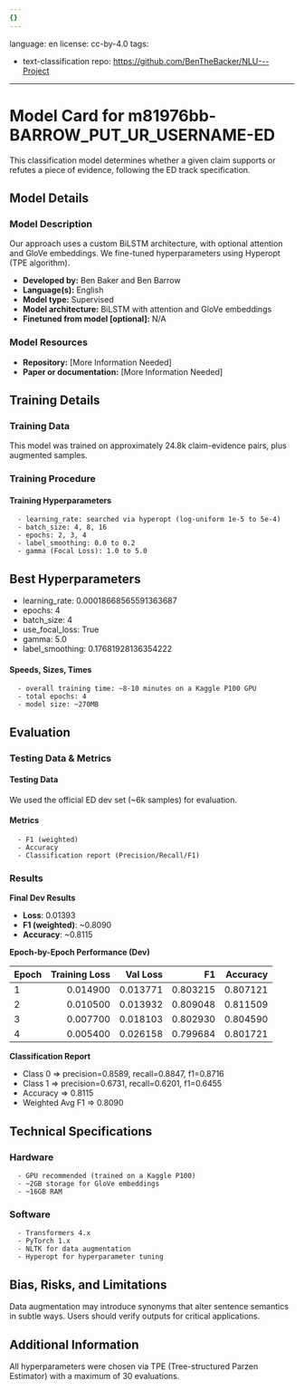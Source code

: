 ```yaml
---
{}
---
```

language: en
license: cc-by-4.0
tags:
- text-classification
repo: https://github.com/BenTheBacker/NLU---Project

---

# Model Card for m81976bb-BARROW_PUT_UR_USERNAME-ED

<!-- Provide a quick summary of what the model is/does. -->

This classification model determines whether a given claim 
      supports or refutes a piece of evidence, following the ED track specification.


## Model Details

### Model Description

<!-- Provide a longer summary of what this model is. -->

Our approach uses a custom BiLSTM architecture, with optional attention 
      and GloVe embeddings. We fine-tuned hyperparameters using Hyperopt 
      (TPE algorithm).

- **Developed by:** Ben Baker and Ben Barrow
- **Language(s):** English
- **Model type:** Supervised
- **Model architecture:** BiLSTM with attention and GloVe embeddings
- **Finetuned from model [optional]:** N/A

### Model Resources

<!-- Provide links where applicable. -->

- **Repository:** [More Information Needed]
- **Paper or documentation:** [More Information Needed]

## Training Details

### Training Data

<!-- This is a short stub of information on the training data that was used, and documentation related to data pre-processing or additional filtering (if applicable). -->

This model was trained on approximately 24.8k claim-evidence pairs, plus augmented samples.

### Training Procedure

<!-- This relates heavily to the Technical Specifications. Content here should link to that section when it is relevant to the training procedure. -->

#### Training Hyperparameters

<!-- This is a summary of the values of hyperparameters used in training the model. -->

 
      - learning_rate: searched via hyperopt (log-uniform 1e-5 to 5e-4)
      - batch_size: 4, 8, 16
      - epochs: 2, 3, 4
      - label_smoothing: 0.0 to 0.2
      - gamma (Focal Loss): 1.0 to 5.0
    

## Best Hyperparameters

- learning_rate: 0.00018668565591363687
- epochs: 4
- batch_size: 4
- use_focal_loss: True
- gamma: 5.0
- label_smoothing: 0.17681928136354222



#### Speeds, Sizes, Times

<!-- This section provides information about how roughly how long it takes to train the model and the size of the resulting model. -->


      - overall training time: ~8-10 minutes on a Kaggle P100 GPU
      - total epochs: 4
      - model size: ~270MB
    

## Evaluation

<!-- This section describes the evaluation protocols and provides the results. -->

### Testing Data & Metrics

#### Testing Data

<!-- This should describe any evaluation data used (e.g., the development/validation set provided). -->

We used the official ED dev set (~6k samples) for evaluation.

#### Metrics

<!-- These are the evaluation metrics being used. -->


      - F1 (weighted)
      - Accuracy
      - Classification report (Precision/Recall/F1)
    

### Results

**Final Dev Results**  
- **Loss**: 0.01393  
- **F1 (weighted)**: ~0.8090  
- **Accuracy**: ~0.8115  

**Epoch-by-Epoch Performance (Dev)**  

| Epoch | Training Loss | Val Loss  | F1      | Accuracy  |
|-------|--------------:|----------:|--------:|----------:|
|   1   | 0.014900      | 0.013771  | 0.803215| 0.807121  |
|   2   | 0.010500      | 0.013932  | 0.809048| 0.811509  |
|   3   | 0.007700      | 0.018103  | 0.802930| 0.804590  |
|   4   | 0.005400      | 0.026158  | 0.799684| 0.801721  |

**Classification Report**  
- Class 0 => precision=0.8589, recall=0.8847, f1=0.8716  
- Class 1 => precision=0.6731, recall=0.6201, f1=0.6455  
- Accuracy => 0.8115  
- Weighted Avg F1 => 0.8090


## Technical Specifications

### Hardware


      - GPU recommended (trained on a Kaggle P100)
      - ~2GB storage for GloVe embeddings
      - ~16GB RAM
    

### Software


      - Transformers 4.x
      - PyTorch 1.x
      - NLTK for data augmentation
      - Hyperopt for hyperparameter tuning
    

## Bias, Risks, and Limitations

<!-- This section is meant to convey both technical and sociotechnical limitations. -->

Data augmentation may introduce synonyms that alter sentence semantics in subtle ways.
      Users should verify outputs for critical applications.

## Additional Information

<!-- Any other information that would be useful for other people to know. -->

All hyperparameters were chosen via TPE (Tree-structured Parzen Estimator) 
      with a maximum of 30 evaluations.

